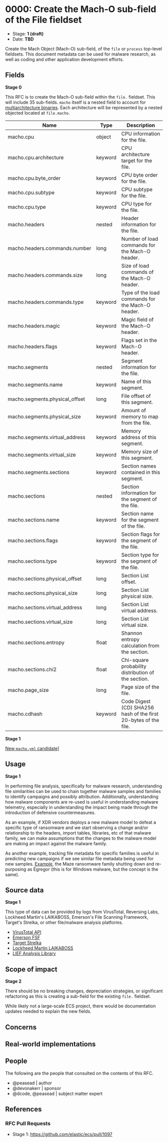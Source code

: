 # 0000: Create the Mach-O sub-field of the File fieldset

- Stage: **1 (draft)**
- Date: **TBD**

Create the Mach Object (Mach-O) sub-field, of the `file` or `process` top-level fieldsets. This document metadata can be used for malware research, as well as coding and other application development efforts.

## Fields

**Stage 0**

This RFC is to create the Mach-O sub-field within the `file.` fieldset. This will include 35 sub-fields. `macho` itself is a nested
field to account for [multiarchitecture binaries](https://en.wikipedia.org/wiki/Fat_binary). Each architecture will be represented
by a nested objected located at `file.macho`.

| Name                           | Type    | Description                                                     |
|--------------------------------|---------|-----------------------------------------------------------------|
| macho.cpu                      | object  | CPU information for the file.                                   |
| macho.cpu.architecture         | keyword | CPU architecture target for the file.                           |
| macho.cpu.byte_order           | keyword | CPU byte order for the file.                                    |
| macho.cpu.subtype              | keyword | CPU subtype for the file.                                       |
| macho.cpu.type                 | keyword | CPU type for the file.                                          |
| macho.headers                  | nested  | Header information for the file.                                |
| macho.headers.commands.number  | long    | Number of load commands for the Mach-O header.                  |
| macho.headers.commands.size    | long    | Size of load commands of the Mach-O header.                     |
| macho.headers.commands.type    | keyword | Type of the load commands for the Mach-O header.                |
| macho.headers.magic            | keyword | Magic field of the Mach-O header.                               |
| macho.headers.flags            | keyword | Flags set in the Mach-O header.                                 |
| macho.segments                 | nested  | Segment information for the file.                               |
| macho.segments.name            | keyword | Name of this segment.                                           |
| macho.segments.physical_offset | long    | File offset of this segment.                                    |
| macho.segments.physical_size   | keyword | Amount of memory to map from the file.                          |
| macho.segments.virtual_address | keyword | Memory address of this segment.                                 |
| macho.segments.virtual_size    | keyword | Memory size of this segment.                                    |
| macho.segments.sections        | keyword | Section names contained in this segment.                        |
| macho.sections                 | nested  | Section information for the segment of the file.                |
| macho.sections.name            | keyword | Section name for the segment of the file.                       |
| macho.sections.flags           | keyword | Section flags for the segment of the file.                      |
| macho.sections.type            | keyword | Section type for the segment of the file.                       |
| macho.sections.physical_offset | long    | Section List offset.                                            |
| macho.sections.physical_size   | long    | Section List physical size.                                     |
| macho.sections.virtual_address | long    | Section List virtual address.                                   |
| macho.sections.virtual_size    | long    | Section List virtual size.                                      |
| macho.sections.entropy         | float   | Shannon entropy calculation from the section.                   |
| macho.sections.chi2            | float   | Chi-square probability distribution of the section.             |
| macho.page_size                | long    | Page size of the file.                                          |
| macho.cdhash                   | keyword | Code Digest (CD) SHA256 hash of the first 20-bytes of the file. |

**Stage 1**

[New `macho.yml` candidate](macho/macho.yml)]

<!--
Stage 3: Add or update all remaining field definitions. The list should now be exhaustive. The goal here is to validate the technical details of all remaining fields and to provide a basis for releasing these field definitions as beta in the schema. Use GitHub code blocks with yml syntax formatting.
-->

## Usage

**Stage 1**

In performing file analysis, specifically for malware research, understanding file similarities can be used to chain together malware samples and families to identify campaigns and possibly attribution. Additionally, understanding how malware components are re-used is useful in understanding malware telemetry, especially in understanding the impact being made through the introduction of defensive countermeasures.

As an example, if XDR vendors deploys a new malware model to defeat a specific type of ransomware and we start observing a change and/or relationship to the headers, import tables, libraries, etc of that malware family, we can make assumptions that the changes to the malware model are making an impact against the malware family.

As another example, tracking file metadata for specific families is useful in predicting new campaigns if we see similar file metadata being used for new samples. [Example](https://www.bleepingcomputer.com/news/security/maze-ransomware-is-shutting-down-its-cybercrime-operation/), the Maze ransomware family shutting down and re-purposing as Egregor (this is for Windows malware, but the concept is the same).

## Source data

**Stage 1**

This type of data can be provided by logs from VirusTotal, Reversing Labs, Lockheed Martin's LAIKABOSS, Emerson's File Scanning Framework, Target's Strelka, or other file/malware analysis platforms.

* [VirusTotal API](https://developers.virustotal.com/v3.0/reference)
* [Emerson FSF](https://github.com/EmersonElectricCo/fsf)
* [Target Strelka](https://github.com/target/strelka)
* [Lockheed Martin LAIKABOSS](https://github.com/lmco/laikaboss)
* [LIEF Analysis Library](https://lief.quarkslab.com/doc/latest/api/python/macho.html)

<!--
Stage 1: Provide a high-level description of example sources of data. This does not yet need to be a concrete example of a source document, but instead can simply describe a potential source (e.g. nginx access log). This will ultimately be fleshed out to include literal source examples in a future stage. The goal here is to identify practical sources for these fields in the real world. ~1-3 sentences or unordered list.
-->

<!--
Stage 2: Included a real world example source document. Ideally this example comes from the source(s) identified in stage 1. If not, it should replace them. The goal here is to validate the utility of these field changes in the context of a real world example. Format with the source name as a ### header and the example document in a GitHub code block with json formatting.
-->

<!--
Stage 3: Add more real world example source documents so we have at least 2 total, but ideally 3. Format as described in stage 2.
-->

## Scope of impact

**Stage 2**

There should be no breaking changes, depreciation strategies, or significant refactoring as this is creating a sub-field for the existing `file.` fieldset.

While likely not a large-scale ECS project, there would be documentation updates needed to explain the new fields.

<!--
Stage 2: Identifies scope of impact of changes. Are breaking changes required? Should deprecation strategies be adopted? Will significant refactoring be involved? Break the impact down into:
 * Ingestion mechanisms (e.g. beats/logstash)
 * Usage mechanisms (e.g. Kibana applications, detections)
 * ECS project (e.g. docs, tooling)
The goal here is to research and understand the impact of these changes on users in the community and development teams across Elastic. 2-5 sentences each.
-->

## Concerns

<!--
Stage 1: Identify potential concerns, implementation challenges, or complexity. Spend some time on this. Play devil's advocate. Try to identify the sort of non-obvious challenges that tend to surface later. The goal here is to surface risks early, allow everyone the time to work through them, and ultimately document resolution for posterity's sake.
-->

<!--
Stage 2: Document new concerns or resolutions to previously listed concerns. It's not critical that all concerns have resolutions at this point, but it would be helpful if resolutions were taking shape for the most significant concerns.
-->

<!--
Stage 3: Document resolutions for all existing concerns. Any new concerns should be documented along with their resolution. The goal here is to eliminate the risk of churn and instability by resolving outstanding concerns.
-->

<!--
Stage 4: Document any new concerns and their resolution. The goal here is to eliminate risk of churn and instability by ensuring all concerns have been addressed.
-->

## Real-world implementations

<!--
Stage 4: Identify at least one real-world, production-ready implementation that uses these updated field definitions. An example of this might be a GA feature in an Elastic application in Kibana.
-->

## People

The following are the people that consulted on the contents of this RFC.

* @peasead | author
* @devonakerr | sponsor
* @dcode, @peasead | subject matter expert

## References

<!-- Insert any links appropriate to this RFC in this section. -->

### RFC Pull Requests

<!-- An RFC should link to the PRs for each of it stage advancements. -->

* Stage 1: https://github.com/elastic/ecs/pull/1097

<!--
* Stage 1: https://github.com/elastic/ecs/pull/NNN
...
-->
